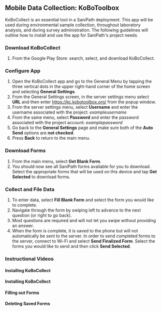 ## Mobile Data Collection: KoBoToolbox

KoBoCollect is an essential tool in a SaniPath deployment. This app will be used during environmental sample collection, throughout laboratory analysis, and during survey administration. The following guidelines will outline how to install and use the app for SaniPath's project needs.

### Download KoBoCollect
1. From the Google Play Store: search, select, and download KoBoCollect.

### Configure App
1. Open the KoBoCollect app and go to the General Menu by tapping the three vertical dots in the upper right-hand corner of the home screen and selecting **General Settings**.
1. From the General Settings screen, in the server settings menu select **URL** and then enter https://kc.kobotoolbox.org/ from the popup window.
1. From the server settings menu, select **Username** and enter the username associated with the project: *exampleusername*
1. From the same menu, select **Password** and enter the password associated with the project account: *examplepassword*
1. Go back to the **General Settings** page and make sure both of the **Auto Send** options are **not checked**.
1. Press **Back** to return to the main menu.

### Download Forms
1. From the main menu, select **Get Blank Form**.
2. You should now see all SaniPath forms available for you to download. Select the appropriate forms that will be used on this device and tap **Get Selected** to download forms.

### Collect and File Data
1. To enter data, select **Fill Blank Form** and select the form you would like to complete.
1. Navigate through the form by swiping left to advance to the next question (or right to go back).
  1. Most questions are required and will not let you swipe without providing an answer.
1. When the form is complete, it is saved to the phone but will not automatically be sent to the server. In order to send completed forms to the server, connect to Wi-Fi and select **Send Finalized Form**. Select the forms you would like to send and then click **Send Selected**.

### Instructional Videos
#### Installing KoBoCollect

#### Installing KoBoCollect

#### Filling out Forms

#### Deleting Saved Forms

